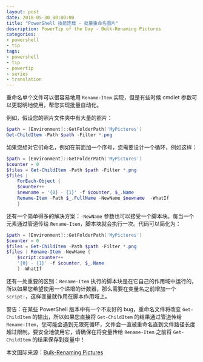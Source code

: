 ```yaml
---
layout: post
date: 2018-05-30 00:00:00
title: "PowerShell 技能连载 - 批量重命名图片"
description: PowerTip of the Day - Bulk-Renaming Pictures
categories:
- powershell
- tip
tags:
- powershell
- tip
- powertip
- series
- translation
---
```

重命名单个文件可以很容易地用 `Rename-Item` 实现，但是有些时候 cmdlet 参数可以更聪明地使用，帮您实现批量自动化。

例如，假设您的照片文件夹中有大量的照片：

```powershell
$path = [Environment]::GetFolderPath('MyPictures')
Get-ChildItem -Path $path -Filter *.png
```

如果您想对它们命名，例如在前面加一个序号，您需要设计一个循环，例如这样：

```powershell
$path = [Environment]::GetFolderPath('MyPictures')
$counter = 0
$files = Get-ChildItem -Path $path -Filter *.png
$files |
    ForEach-Object {
    $counter++
    $newname = '{0} - {1}' -f $counter, $_.Name
    Rename-Item -Path $_.FullName -NewName $newname  -WhatIf
    }
```

还有一个简单得多的解决方案：`-NewName` 参数也可以接受一个脚本块。每当一个元素通过管道传给 `Rename-Item`，脚本块就会执行一次。代码可以简化为：

```powershell
$path = [Environment]::GetFolderPath('MyPictures')
$counter = 0
$files = Get-ChildItem -Path $path -Filter *.png
$files | Rename-Item -NewName {
    $script:counter++
    '{0} - {1}' -f $counter, $_.Name
    } -WhatIf
```

还有一处重要的区别：`Rename-Item` 执行的脚本块是在它自己的作用域中运行的，所以如果您希望使用一个递增的计数器，那么需要在变量名之前增加一个 `script:`，这样变量就作用在脚本作用域上。

警告：在某些 PowerShell 版本中有一个不友好的 bug，重命名文件将改变 `Get-ChildItem` 的输出，所以如果您直接将 `Get-ChildItem` 的结果通过管道传给 `Rename-Item`，您可能会遇到无限死循环，文件会一直被重命名直到文件路径长度超过限制。要安全地使用它，请确保在将变量传给 `Rename-Item` 之前将 `Get-ChildItem` 的结果保存到变量中！

<!--more-->
本文国际来源：[Bulk-Renaming Pictures](http://community.idera.com/powershell/powertips/b/tips/posts/bulk-renaming-pictures)
